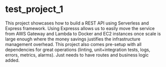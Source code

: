 # test_project_1
This project showcases how to build a REST API using Serverless and Express framework.
Using Expresss allows us to easily move the service from AWS Gateway and Lambda to
Docker and EC2 instances once scale is large enough where the money savings justifies
the infrastructure management overhead. This project also comes pre-setup with all
dependencies for great operations (linting, unit+integration tests, logs, errors,
metrics, alarms). Just needs to have routes and business logic added.
